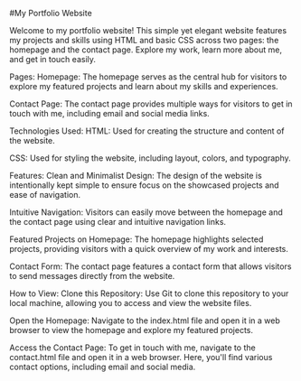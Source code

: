 #My Portfolio Website

Welcome to my portfolio website! This simple yet elegant website features my projects and skills using HTML and basic CSS across two pages: the homepage and the contact page. Explore my work, learn more about me, and get in touch easily.

Pages:
Homepage: The homepage serves as the central hub for visitors to explore my featured projects and learn about my skills and experiences.

Contact Page: The contact page provides multiple ways for visitors to get in touch with me, including email and social media links.

Technologies Used:
HTML: Used for creating the structure and content of the website.

CSS: Used for styling the website, including layout, colors, and typography.

Features:
Clean and Minimalist Design: The design of the website is intentionally kept simple to ensure focus on the showcased projects and ease of navigation.

Intuitive Navigation: Visitors can easily move between the homepage and the contact page using clear and intuitive navigation links.

Featured Projects on Homepage: The homepage highlights selected projects, providing visitors with a quick overview of my work and interests.

Contact Form: The contact page features a contact form that allows visitors to send messages directly from the website.

How to View:
Clone this Repository: Use Git to clone this repository to your local machine, allowing you to access and view the website files.

Open the Homepage: Navigate to the index.html file and open it in a web browser to view the homepage and explore my featured projects.

Access the Contact Page: To get in touch with me, navigate to the contact.html file and open it in a web browser. Here, you'll find various contact options, including email and social media.


